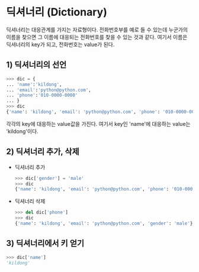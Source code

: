 # 딕셔너리 (Dictionary)

딕셔너리는 대응관계를 가지는 자료형이다. 전화번호부를 예로 들 수 있는데 누군가의 이름을 찾으면 그 이름에 대응되는 전화번호를 찾을 수 있는 것과 같다. 여기서 이름은 딕셔너리의 key가 되고, 전화번호는 value가 된다.

## 1) 딕셔너리의 선언

```python
>>> dic = {
... 'name':'kildong',
... 'email':'python@python.com',
... 'phone':'010-0000-0000'
... }
>>> dic
{'name': 'kildong', 'email': 'python@python.com', 'phone': '010-0000-0000'}
```

각각의 key에 대응하는 value값을 가진다. 여기서 key인 'name'에 대응하는 value는 'kildong'이다.

## 2) 딕셔너리 추가, 삭제

* 딕셔너리 추가

    ```python
    >>> dic['gender'] = 'male'
    >>> dic
    {'name': 'kildong', 'email': 'python@python.com', 'phone': '010-0000-0000', 'gender': 'male'}
    ```

* 딕셔너리 삭제

    ```python
    >>> del dic['phone']
    >>> dic
    {'name': 'kildong', 'email': 'python@python.com', 'gender': 'male'}
    ```

## 3) 딕셔너리에서 키 얻기

```python
>>> dic['name']
'kildong'
```

